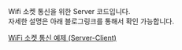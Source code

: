Wifi 소켓 통신을 위한 Server 코드입니다.   
자세한 설명은 아래 블로그링크를 통해서 확인 가능합니다.      

[WiFi 소켓 통신 예제 (Server-Client)](https://bictoselfdev.blogspot.com/2021/12/wifiSocketExam.html)

